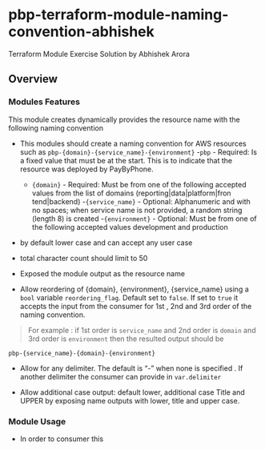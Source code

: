 # pbp-terraform-module-naming-convention-abhishek
Terraform Module Exercise Solution by Abhishek Arora

## Overview

### Modules Features
This module creates dynamically provides the resource name with the following naming convention 
- This modules should create a naming convention for AWS resources such as `pbp-{domain}-{service_name}-{environment}`
    -`pbp` - Required: Is a fixed value that must be at the start. This is to indicate that the resource was deployed by PayByPhone.
    - `{domain}` - Required: Must be from one of the following accepted values from the list of domains (reporting|data|platform|fron
tend|backend)
    -`{service_name}` - Optional: Alphanumeric and with no spaces; when service name is not provided, a random string (length 8) is
created
    -`{environment}` - Optional: Must be from one of the following accepted values development and production

- by default lower case and can accept any user case
- total character count should limit to 50 
- Exposed the module output as the resource name

- Allow reordering of {domain}, {environment}, {service_name} using a `bool` variable `reordering_flag`. Default set to `false`. If set to `true` it accepts the input from the consumer for 1st , 2nd and 3rd order of the naming convention.
> For example : if 1st order is `service_name` and 2nd order is `domain` and 3rd order is `environment` then the resulted output should be
```
pbp-{service_name}-{domain}-{environment}
```

- Allow for any delimiter. The default is “-” when none is specified . If another delimiter the consumer can provide in `var.delimiter`

- Allow additional case output: default lower, additional case Title and UPPER by exposing name outputs with lower, title and upper case.

### Module Usage

- In order to consumer this 